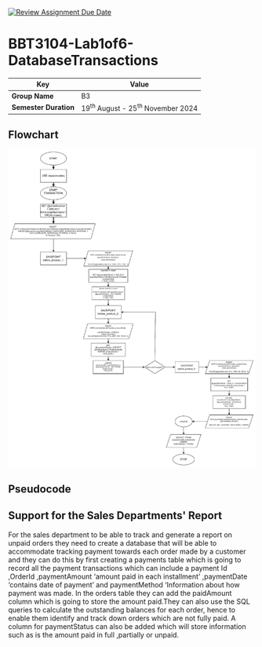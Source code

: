 [![Review Assignment Due Date](https://classroom.github.com/assets/deadline-readme-button-22041afd0340ce965d47ae6ef1cefeee28c7c493a6346c4f15d667ab976d596c.svg)](https://classroom.github.com/a/r-tQZu0l)
# BBT3104-Lab1of6-DatabaseTransactions


| **Key**                                                               | Value                                                                                                                                                                              |
|---------------|---------------------------------------------------------|
| **Group Name**                                                               | B3 |
| **Semester Duration**                                                 | 19<sup>th</sup> August - 25<sup>th</sup> November 2024                                                                                                                       |

## Flowchart

![flowchart](Flowchart.png)
## Pseudocode


## Support for the Sales Departments' Report
For the sales department to be able to track and generate a report on unpaid orders they need to create a database that will be able to accommodate tracking payment towards each order made by a customer and they can do this by first creating a payments table which is going to record all the payment transactions which can include a payment Id ,OrderId ,paymentAmount ‘amount paid in each installment’ ,paymentDate ‘contains date of payment’ and paymentMethod ‘Information about how payment was made. In the orders table they can add the paidAmount column which is going to store the amount paid.They can also use the SQL queries to calculate the outstanding balances for each order, hence to enable them identify and track down orders which are not fully paid. A column for paymentStatus can also be added which will store information such as is the amount paid in full ,partially or unpaid.

